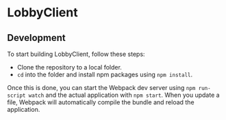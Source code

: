 # LobbyClient

## Development

To start building LobbyClient, follow these steps:
- Clone the repository to a local folder.
- `cd` into the folder and install npm packages using `npm install`.

Once this is done, you can start the Webpack dev server using `npm run-script watch` and the actual application with `npm start`. When you update a file, Webpack will automatically compile the bundle and reload the application.
